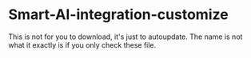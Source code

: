 # Smart-AI-integration-customize
This is not for you to download, it's just to autoupdate. The name is not what it exactly is if you only check these file.
